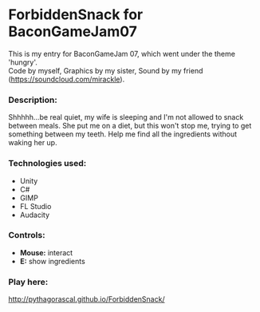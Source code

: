 ForbiddenSnack for BaconGameJam07
==============
This is my entry for BaconGameJam 07, which went under the theme 'hungry'.  
Code by myself, Graphics by my sister, Sound by my friend (https://soundcloud.com/mirackle).

### **Description:**
Shhhhh...be real quiet, my wife is sleeping and I'm not allowed to snack between meals. She put me on a diet, but this won't stop me, trying to get something between my teeth. Help me find all the ingredients without waking her up.

### **Technologies used:**
- Unity
- C#
- GIMP
- FL Studio
- Audacity

### **Controls:**
- **Mouse:** interact
- **E:** show ingredients

### **Play here:**
http://pythagorascal.github.io/ForbiddenSnack/